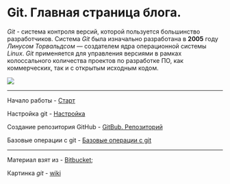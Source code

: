 # Git. Главная страница блога.

*Git* - система контроля версий, которой пользуется большинство разработчиков. 
Система *Git* была изначально разработана в **2005** году *Линусом Торвальдсом* — создателем ядра операционной системы *Linux*. *Git* применяется для управления версиями в рамках колоссального количества проектов по разработке ПО, как коммерческих, так и с открытым исходным кодом.

![](https://upload.wikimedia.org/wikipedia/commons/thumb/e/e0/Git-logo.svg/640px-Git-logo.svg.png)

---

Начало работы - [Старт](Start2.md)

Настройка git - [Настройка](Nastr3.md)

Создание репозитория GitHub - [GitBub. Репозиторий](repo4.md)

Базовые операции с git - [Базовые операции с git](bazoper5.md)

---

Материал взят из - [Bitbucket](https://www.atlassian.com/ru/git/tutorials/what-is-git);

Картинка *git* - [wiki](https://ru.m.wikipedia.org/wiki/%D0%A4%D0%B0%D0%B9%D0%BB:Git-logo.svg)
